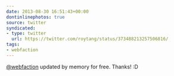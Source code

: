 ```yaml
---
date: 2013-08-30 16:51:43+00:00
dontinlinephotos: true
source: twitter
syndicated:
- type: twitter
  url: https://twitter.com/roytang/status/373488213257506816/
tags:
- webfaction
---
```


[@webfaction](https://twitter.com/webfaction/) updated by memory for free. Thanks! :D